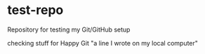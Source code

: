 # test-repo
Repository for testing my Git/GitHub setup

checking stuff for Happy Git
"a line I wrote on my local computer" 
